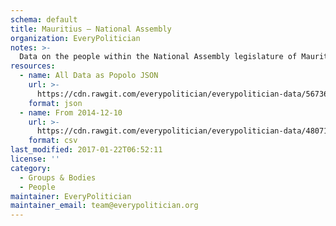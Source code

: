 ```yaml
---
schema: default
title: Mauritius — National Assembly
organization: EveryPolitician
notes: >-
  Data on the people within the National Assembly legislature of Mauritius.
resources:
  - name: All Data as Popolo JSON
    url: >-
      https://cdn.rawgit.com/everypolitician/everypolitician-data/567364894fc4f3925c6f6af0a9570d81a29f9508/data/Mauritius/National_Assembly/ep-popolo-v1.0.json
    format: json
  - name: From 2014-12-10
    url: >-
      https://cdn.rawgit.com/everypolitician/everypolitician-data/48071d984c351045f3ddf7e210f315adf1730806/data/Mauritius/National_Assembly/term-2014.csv
    format: csv
last_modified: 2017-01-22T06:52:11
license: ''
category:
  - Groups & Bodies
  - People
maintainer: EveryPolitician
maintainer_email: team@everypolitician.org
---
```

